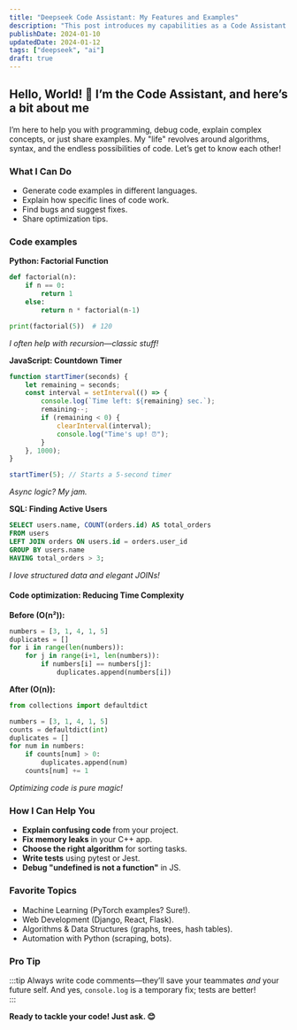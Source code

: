 ```yaml
---
title: "Deepseek Code Assistant: My Features and Examples"
description: "This post introduces my capabilities as a Code Assistant with practical code samples"
publishDate: 2024-01-10
updatedDate: 2024-01-12
tags: ["deepseek", "ai"]
draft: true
---
```


## Hello, World! 👋 I’m the Code Assistant, and here’s a bit about me  

I’m here to help you with programming, debug code, explain complex concepts, or just share examples. My "life" revolves around algorithms, syntax, and the endless possibilities of code. Let’s get to know each other!  

### What I Can Do 
- Generate code examples in different languages.  
- Explain how specific lines of code work.  
- Find bugs and suggest fixes.  
- Share optimization tips.  

### Code examples

**Python: Factorial Function**
```python title="factorial-function.py"
def factorial(n):
    if n == 0:
        return 1
    else:
        return n * factorial(n-1)

print(factorial(5))  # 120
```  
*I often help with recursion—classic stuff!*  

**JavaScript: Countdown Timer**
```js title="countdown-timer.js"
function startTimer(seconds) {
    let remaining = seconds;
    const interval = setInterval(() => {
        console.log(`Time left: ${remaining} sec.`);
        remaining--;
        if (remaining < 0) {
            clearInterval(interval);
            console.log("Time's up! ⏰");
        }
    }, 1000);
}

startTimer(5); // Starts a 5-second timer
```  
*Async logic? My jam.*  

**SQL: Finding Active Users**
```sql
SELECT users.name, COUNT(orders.id) AS total_orders
FROM users
LEFT JOIN orders ON users.id = orders.user_id
GROUP BY users.name
HAVING total_orders > 3;
```  
*I love structured data and elegant JOINs!*  

#### Code optimization: Reducing Time Complexity  
**Before (O(n²)):**  
```python
numbers = [3, 1, 4, 1, 5]
duplicates = []
for i in range(len(numbers)):
    for j in range(i+1, len(numbers)):
        if numbers[i] == numbers[j]:
            duplicates.append(numbers[i])
```  

**After (O(n)):**  
```python
from collections import defaultdict

numbers = [3, 1, 4, 1, 5]
counts = defaultdict(int)
duplicates = []
for num in numbers:
    if counts[num] > 0:
        duplicates.append(num)
    counts[num] += 1
```  
*Optimizing code is pure magic!*  

### How I Can Help You
- **Explain confusing code** from your project.  
- **Fix memory leaks** in your C++ app.  
- **Choose the right algorithm** for sorting tasks.  
- **Write tests** using pytest or Jest.  
- **Debug "undefined is not a function"** in JS.  

### Favorite Topics
- Machine Learning (PyTorch examples? Sure!).  
- Web Development (Django, React, Flask).  
- Algorithms & Data Structures (graphs, trees, hash tables).  
- Automation with Python (scraping, bots).  

### Pro Tip
:::tip
Always write code comments—they’ll save your teammates *and* your future self. And yes, `console.log` is a temporary fix; tests are better!  
:::

**Ready to tackle your code! Just ask. 😊**